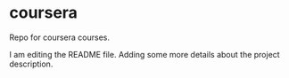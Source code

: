 # coursera
Repo for coursera courses.

I am editing the README file. Adding some more details about
the project description.
